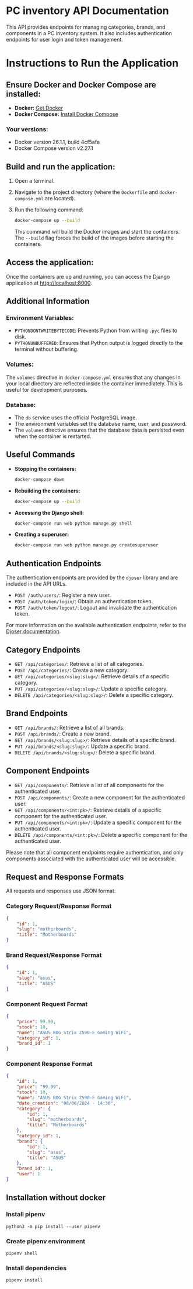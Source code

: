 # PC inventory API Documentation

This API provides endpoints for managing categories, brands, and components in a PC inventory system. It also includes authentication endpoints for user login and token management.

# Instructions to Run the Application

## Ensure Docker and Docker Compose are installed:

- **Docker:** [Get Docker](https://docs.docker.com/get-docker/)
- **Docker Compose:** [Install Docker Compose](https://docs.docker.com/compose/install/)

### Your versions:
- Docker version 26.1.1, build 4cf5afa
- Docker Compose version v2.27.1

## Build and run the application:

1. Open a terminal.
2. Navigate to the project directory (where the `Dockerfile` and `docker-compose.yml` are located).
3. Run the following command:

    ```sh
    docker-compose up --build
    ```

    This command will build the Docker images and start the containers. The `--build` flag forces the build of the images before starting the containers.

## Access the application:

Once the containers are up and running, you can access the Django application at [http://localhost:8000](http://localhost:8000).

## Additional Information

### Environment Variables:

- `PYTHONDONTWRITEBYTECODE`: Prevents Python from writing `.pyc` files to disk.
- `PYTHONUNBUFFERED`: Ensures that Python output is logged directly to the terminal without buffering.

### Volumes:

The `volumes` directive in `docker-compose.yml` ensures that any changes in your local directory are reflected inside the container immediately. This is useful for development purposes.

### Database:

- The `db` service uses the official PostgreSQL image.
- The environment variables set the database name, user, and password.
- The `volumes` directive ensures that the database data is persisted even when the container is restarted.

## Useful Commands

- **Stopping the containers:**

    ```sh
    docker-compose down
    ```

- **Rebuilding the containers:**

    ```sh
    docker-compose up --build
    ```

- **Accessing the Django shell:**

    ```sh
    docker-compose run web python manage.py shell
    ```

- **Creating a superuser:**

    ```sh
    docker-compose run web python manage.py createsuperuser
    ```


## Authentication Endpoints

The authentication endpoints are provided by the `djoser` library and are included in the API URLs.

- `POST /auth/users/`: Register a new user.
- `POST /auth/token/login/`: Obtain an authentication token.
- `POST /auth/token/logout/`: Logout and invalidate the authentication token.

For more information on the available authentication endpoints, refer to the [Djoser documentation](https://djoser.readthedocs.io/en/latest/getting_started.html).

## Category Endpoints

- `GET /api/categories/`: Retrieve a list of all categories.
- `POST /api/categories/`: Create a new category.
- `GET /api/categories/<slug:slug>/`: Retrieve details of a specific category.
- `PUT /api/categories/<slug:slug>/`: Update a specific category.
- `DELETE /api/categories/<slug:slug>/`: Delete a specific category.

## Brand Endpoints

- `GET /api/brands/`: Retrieve a list of all brands.
- `POST /api/brands/`: Create a new brand.
- `GET /api/brands/<slug:slug>/`: Retrieve details of a specific brand.
- `PUT /api/brands/<slug:slug>/`: Update a specific brand.
- `DELETE /api/brands/<slug:slug>/`: Delete a specific brand.

## Component Endpoints

- `GET /api/components/`: Retrieve a list of all components for the authenticated user.
- `POST /api/components/`: Create a new component for the authenticated user.
- `GET /api/components/<int:pk>/`: Retrieve details of a specific component for the authenticated user.
- `PUT /api/components/<int:pk>/`: Update a specific component for the authenticated user.
- `DELETE /api/components/<int:pk>/`: Delete a specific component for the authenticated user.

Please note that all component endpoints require authentication, and only components associated with the authenticated user will be accessible.

## Request and Response Formats

All requests and responses use JSON format.

### Category Request/Response Format

```json
{
    "id": 1,
    "slug": "motherboards",
    "title": "Motherboards"
}
```

### Brand Request/Response Format

```json
{
    "id": 1,
    "slug": "asus",
    "title": "ASUS"
}
```

### Component Request Format

```json
{
    "price": 99.99,
    "stock": 10,
    "name": "ASUS ROG Strix Z590-E Gaming WiFi",
    "category_id": 1,
    "brand_id": 1
}
```

### Component Response Format

```json
{
    "id": 1,
    "price": "99.99",
    "stock": 10,
    "name": "ASUS ROG Strix Z590-E Gaming WiFi",
    "date_creation": "08/06/2024 - 14:30",
    "category": {
        "id": 1,
        "slug": "motherboards",
        "title": "Motherboards"
    },
    "category_id": 1,
    "brand": {
        "id": 1,
        "slug": "asus",
        "title": "ASUS"
    },
    "brand_id": 1,
    "user": 1
}
```
## Installation without docker
### Install pipenv
```
python3 -m pip install --user pipenv
```
### Create pipenv environment
```
pipenv shell
```
### Install dependencies
```
pipenv install
```
